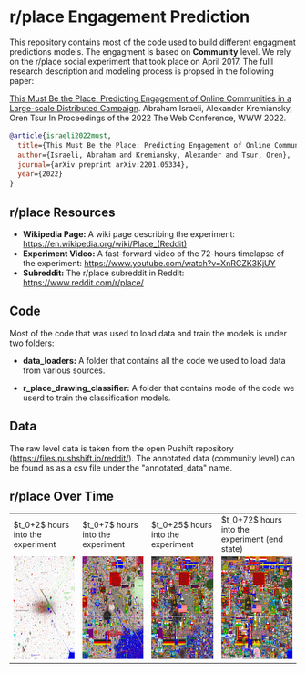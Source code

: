 # r/place Engagement Prediction

This repository contains most of the code used to build different engagment predictions models. The engagment is based on **Community** level. We rely on the r/place social experiment that took place on April 2017. The fulll research description and modeling process is propsed in the following paper:

[This Must Be the Place: Predicting Engagement of Online
Communities in a Large-scale Distributed Campaign](https://arxiv.org/pdf/2201.05334.pdf). Abraham Israeli, Alexander Kremiansky, Oren Tsur
In Proceedings of the 2022 The Web Conference, WWW 2022. 

```bibtex
@article{israeli2022must,
  title={This Must Be the Place: Predicting Engagement of Online Communities in a Large-scale Distributed Campaign},
  author={Israeli, Abraham and Kremiansky, Alexander and Tsur, Oren},
  journal={arXiv preprint arXiv:2201.05334},
  year={2022}
}
```

## r/place Resources
* **Wikipedia Page:** A wiki page describing the experiment: https://en.wikipedia.org/wiki/Place_(Reddit)
* **Experiment Video:** A fast-forward video of the 72-hours timelapse of the experiment:  https://www.youtube.com/watch?v=XnRCZK3KjUY
* **Subreddit:** The r/place subreddit in Reddit: https://www.reddit.com/r/place/

## Code 
Most of the code that was used to load data and train the models is under two folders:

*  **data_loaders:**
A folder that contains all the code we used to load data from various sources.

* **r_place_drawing_classifier:**
A folder that contains mode of the code we userd to train the classification models.

## Data
The raw level data is taken from the open Pushift repository (https://files.pushshift.io/reddit/).
The annotated data (community level) can be found as as a csv file under the "annotated_data" name.

## r/place Over Time
<table>
  <tr>
     <td>$t_0+2$ hours into the experiment</td>
     <td>$t_0+7$ hours into the experiment</td>
     <td>$t_0+25$ hours into the experiment</td>
     <td>$t_0+72$ hours into the experiment (end state)</td>
  </tr>
  <tr>
    <td><img src="pics/1490986860.png" width=180 height=180></td>
    <td><img src="pics/1491066860.png" width=180 height=180></td>
    <td><img src="pics/1491116860.png" width=180 height=180></td>
    <td><img src="pics/1491226860.png" width=180 height=180></td>
  </tr>
 </table>

